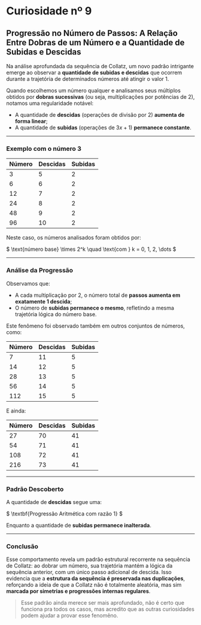 # Curiosidade nº 9

## Progressão no Número de Passos: A Relação Entre Dobras de um Número e a Quantidade de Subidas e Descidas

Na análise aprofundada da sequência de Collatz, um novo padrão intrigante emerge ao observar a **quantidade de subidas e descidas** que ocorrem durante a trajetória de determinados números até atingir o valor 1.

Quando escolhemos um número qualquer e analisamos seus múltiplos obtidos por **dobras sucessivas** (ou seja, multiplicações por potências de 2), notamos uma regularidade notável:

- A quantidade de **descidas** (operações de divisão por 2) **aumenta de forma linear**;
- A quantidade de **subidas** (operações de $3x + 1$) **permanece constante**.

---

### Exemplo com o número 3

| Número | Descidas | Subidas |
|--------|----------|---------|
| 3      | 5        | 2       |
| 6      | 6        | 2       |
| 12     | 7        | 2       |
| 24     | 8        | 2       |
| 48     | 9        | 2       |
| 96     | 10       | 2       |

Neste caso, os números analisados foram obtidos por:

$
\text{número base} \times 2^k \quad \text{com } k = 0, 1, 2, \dots
$

---

### Análise da Progressão

Observamos que:

- A cada multiplicação por 2, o número total de **passos aumenta em exatamente 1 descida**;
- O número de **subidas permanece o mesmo**, refletindo a mesma trajetória lógica do número base.

Este fenômeno foi observado também em outros conjuntos de números, como:

| Número | Descidas | Subidas |
|--------|----------|---------|
| 7      | 11       | 5       |
| 14     | 12       | 5       |
| 28     | 13       | 5       |
| 56     | 14       | 5       |
| 112    | 15       | 5       |


E ainda:

| Número | Descidas | Subidas |
|--------|----------|---------|
| 27     | 70       | 41      |
| 54     | 71       | 41      |
| 108    | 72       | 41      |
| 216    | 73       | 41      |

---

### Padrão Descoberto

A quantidade de **descidas** segue uma:

$
\textbf{Progressão Aritmética com razão 1}
$

Enquanto a quantidade de **subidas permanece inalterada**.

---

### Conclusão

Esse comportamento revela um padrão estrutural recorrente na sequência de Collatz: ao dobrar um número, sua trajetória mantém a lógica da sequência anterior, com um único passo adicional de descida. Isso evidencia que a **estrutura da sequência é preservada nas duplicações**, reforçando a ideia de que a Collatz não é totalmente aleatória, mas sim **marcada por simetrias e progressões internas regulares**.

> Esse padrão ainda merece ser mais aprofundado, não é certo que funciona pra todos os casos, mas acredito que as outras curiosidades podem ajudar a provar esse fenomêno.